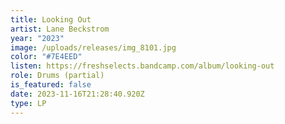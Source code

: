 ```yaml
---
title: Looking Out
artist: Lane Beckstrom
year: "2023"
image: /uploads/releases/img_8101.jpg
color: "#7E4EED"
listen: https://freshselects.bandcamp.com/album/looking-out
role: Drums (partial)
is_featured: false
date: 2023-11-16T21:28:40.920Z
type: LP
---
```

